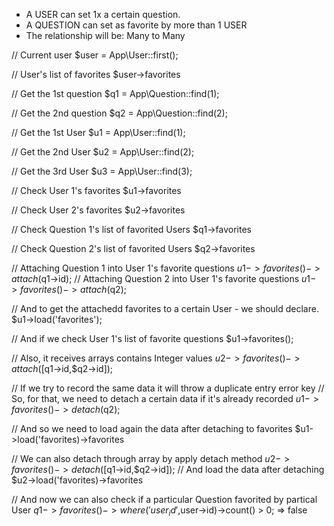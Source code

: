 - A USER can set 1x a certain question.
- A QUESTION can set as favorite by more than 1 USER
- The relationship will be: Many to Many

// Current user
$user = App\User::first();

// User's list of favorites
$user->favorites

// Get the 1st question
$q1 = App\Question::find(1);

// Get the 2nd question
$q2 = App\Question::find(2);

// Get the 1st User
$u1 = App\User::find(1);

// Get the 2nd User
$u2 = App\User::find(2);

// Get the 3rd User
$u3 = App\User::find(3);

// Check User 1's favorites
$u1->favorites

// Check User 2's favorites
$u2->favorites

// Check Question 1's list of favorited Users
$q1->favorites

// Check Question 2's list of favorited Users
$q2->favorites

// Attaching Question 1 into User 1's favorite questions
$u1->favorites()->attach($q1->id);
// Attaching Question 2 into User 1's favorite questions
$u1->favorites()->attach($q2);

// And to get the attachedd favorites to a certain User - we should declare.
$u1->load('favorites');

// And if we check User 1's list of favorite questions
$u1->favorites();

// Also, it receives arrays contains Integer values
$u2->favorites()->attach([$q1->id,$q2->id]);

// If we try to record the same data it will throw a duplicate entry error key
// So, for that, we need to detach a certain data if it's already recorded
$u1->favorites()->detach($q2);

// And so we need to load again the data after detaching to favorites
$u1->load('favorites)->favorites

// We can also detach through array by apply detach method
$u2->favorites()->detach([$q1->id,$q2->id]);
// And load the data after detaching
$u2->load('favorites)->favorites

// And now we can also check if a particular Question favorited by partical User
$q1->favorites()->where('user_id',$user->id)->count() > 0;
=> false

